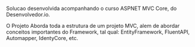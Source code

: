 Solucao desenvolvida acompanhando o curso ASPNET MVC Core, do Desenvolvedor.io. 

O Projeto Aborda toda a estrutura de um projeto MVC, alem de abordar conceitos
importantes do Framework, tal qual: EntityFramework, FluentAPI, Automapper, IdentyCore, etc.
